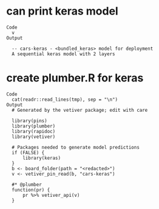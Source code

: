 # can print keras model

    Code
      v
    Output
      
      -- cars-keras - <bundled_keras> model for deployment 
      A sequential keras model with 2 layers

# create plumber.R for keras

    Code
      cat(readr::read_lines(tmp), sep = "\n")
    Output
      # Generated by the vetiver package; edit with care
      
      library(pins)
      library(plumber)
      library(rapidoc)
      library(vetiver)
      
      # Packages needed to generate model predictions
      if (FALSE) {
          library(keras)
      }
      b <- board_folder(path = "<redacted>")
      v <- vetiver_pin_read(b, "cars-keras")
      
      #* @plumber
      function(pr) {
          pr %>% vetiver_api(v)
      }

